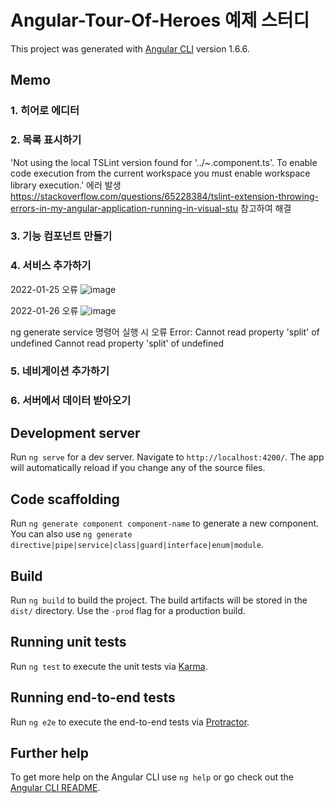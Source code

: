 # Angular-Tour-Of-Heroes 예제 스터디

This project was generated with [Angular CLI](https://github.com/angular/angular-cli) version 1.6.6.

## Memo

### 1. 히어로 에디터
### 2. 목록 표시하기

'Not using the local TSLint version found for '../~.component.ts'. To enable code execution from the current workspace you must enable workspace library execution.' 에러 발생
https://stackoverflow.com/questions/65228384/tslint-extension-throwing-errors-in-my-angular-application-running-in-visual-stu
참고하여 해결
### 3. 기능 컴포넌트 만들기
### 4. 서비스 추가하기

2022-01-25 오류
![image](https://user-images.githubusercontent.com/80866883/150944288-ddf23577-4704-41a9-8cee-20ee9bab717a.png)

2022-01-26 오류
![image](https://user-images.githubusercontent.com/80866883/151084614-19ea4b0d-2be6-4513-a3e2-92031383951f.png)

ng generate service 명령어 실행 시 오류
Error: Cannot read property 'split' of undefined
Cannot read property 'split' of undefined

### 5. 네비게이션 추가하기
### 6. 서버에서 데이터 받아오기


## Development server

Run `ng serve` for a dev server. Navigate to `http://localhost:4200/`. The app will automatically reload if you change any of the source files.

## Code scaffolding

Run `ng generate component component-name` to generate a new component. You can also use `ng generate directive|pipe|service|class|guard|interface|enum|module`.

## Build

Run `ng build` to build the project. The build artifacts will be stored in the `dist/` directory. Use the `-prod` flag for a production build.

## Running unit tests

Run `ng test` to execute the unit tests via [Karma](https://karma-runner.github.io).

## Running end-to-end tests

Run `ng e2e` to execute the end-to-end tests via [Protractor](http://www.protractortest.org/).

## Further help

To get more help on the Angular CLI use `ng help` or go check out the [Angular CLI README](https://github.com/angular/angular-cli/blob/master/README.md).
